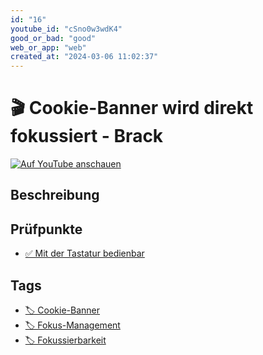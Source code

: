 ```yaml
---
id: "16"
youtube_id: "cSno0w3wdK4"
good_or_bad: "good"
web_or_app: "web"
created_at: "2024-03-06 11:02:37"
---
```


# 🎬 Cookie-Banner wird direkt fokussiert - Brack

[![Auf YouTube anschauen](https://img.youtube.com/vi/cSno0w3wdK4/sddefault.jpg)](https://youtu.be/cSno0w3wdK4)

## Beschreibung



## Prüfpunkte

- [✅ Mit der Tastatur bedienbar](/wcag/2.1.1-tastatur/mit-der-tastatur-bedienbar)

## Tags

- [🏷️ Cookie-Banner](/tags/javascript-widgets/cookie-banner)
- [🏷️ Fokus-Management](/tags/techniken/tastatur-fokus/fokus-management)
- [🏷️ Fokussierbarkeit](/tags/techniken/tastatur-fokus/fokussierbarkeit)